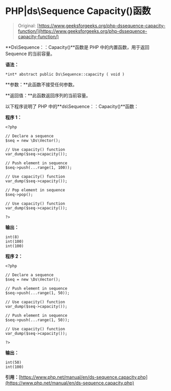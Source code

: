 # PHP|ds\Sequence Capacity()函数

> Original: [https://www.geeksforgeeks.org/php-dssequence-capacity-function/](https://www.geeksforgeeks.org/php-dssequence-capacity-function/)

**Ds\Sequence：：Capacity()**函数是 PHP 中的内置函数，用于返回 Sequence 的当前容量。

**语法：**

```
*int* abstract public Ds\Sequence::capacity ( void )

```

**参数：**此函数不接受任何参数。

**返回值：**此函数返回序列的当前容量。

以下程序说明了 PHP 中的**ds\Sequence：：Capacity()**函数：

**程序 1：**

```
<?php

// Declare a sequence
$seq = new \Ds\Vector();

// Use capacity() function
var_dump($seq->capacity());

// Push element in sequence
$seq->push(...range(1, 100));

// Use capacity() function
var_dump($seq->capacity());

// Pop element in sequence
$seq->pop();

// Use capacity() function
var_dump($seq->capacity());

?>
```

**输出：**

```
int(8)
int(100)
int(100)

```

**程序 2：**

```
<?php

// Declare a sequence
$seq = new \Ds\Vector();

// Push element in sequence
$seq->push(...range(1, 50));

// Use capacity() function
var_dump($seq->capacity());

// Push element in sequence
$seq->push(...range(1, 50));

// Use capacity() function
var_dump($seq->capacity());

?>
```

**输出：**

```
int(50)
int(100)

```

**引用：**[https://www.php.net/manual/en/ds-sequence.capacity.php](https://www.php.net/manual/en/ds-sequence.capacity.php)